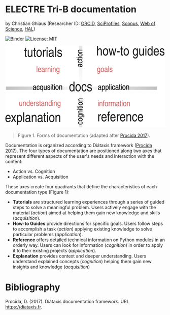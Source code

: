 # ELECTRE Tri-B documentation

by Christian Ghiaus (Researcher ID: [ORCID](https://orcid.org/0000-0001-5561-1245), [SciProfiles](https://sciprofiles.com/profile/2970335), [Scopus](https://www.scopus.com/authid/detail.uri?authorId=6603390490), [Web of Science](https://www.webofscience.com/wos/author/record/1651371), [HAL](https://cv.hal.science/cghiaus))

[![Binder](https://mybinder.org/badge_logo.svg)](https://mybinder.org/v2/gh/cghiaus/ELECTRE_Tri/HEAD)
[![License: MIT](https://img.shields.io/badge/License-MIT-yellow.svg)](https://github.com/cghiaus/dm4bem_book/blob/main/LICENSE)

![Documentation](../figs/docs.svg)

> Figure 1. Forms of documentation (adapted after [Procida 2017](https://diataxis.fr)).

Documentation is organized according to Diátaxis framework ([Procida 2017](https://diataxis.fr)). The four types of documentation are positioned along two axes that represent different aspects of the user's needs and interaction with the content:
- Action vs. Cognition
- Application vs. Acquisition

These axes create four quadrants that define the characteristics of each documentation type (Figure 1):
- __Tutorials__ are structured learning experiences through a series of guided steps to solve a meaningful problem. Users actively engage with the material (_action_) aimed at helping them gain new knowledge and skills (_acquisition_).
- __How-to Guides__ provide directions for specific goals. Users follow steps to accomplish a task (_action_)
applying existing knowledge to solve particular problems (_application_).
- __Reference__ offers detailed technical information on Python modules in an orderly way. Users can look for information (_cognition_) in order to apply it to their existing projects (_application_).
- __Explanation__ provides context and deeper understanding. Users understand explained concepts (_cognition_) helping them gain new insights and knowledge (_acquisition_)

# Bibliography
Procida, D. (2017). Diátaxis documentation framework. URL https://diataxis.fr.

